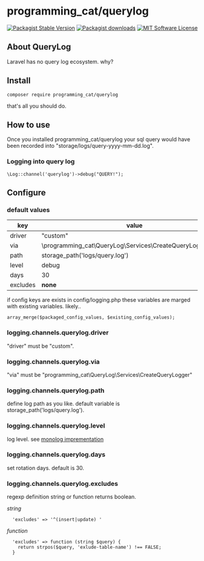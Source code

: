 # programming_cat/querylog

<p align="center">
<a href="https://packagist.org/packages/programming_cat/querylog"><img src="https://img.shields.io/packagist/v/programming_cat/querylog.svg?style=flat-square&label=stable" alt="Packagist Stable Version"></a>
<a href="https://packagist.org/packages/programming_cat/querylog"><img src="https://img.shields.io/packagist/dt/programming_cat/querylog.svg?style=flat-square" alt="Packagist downloads"></a>
<a href="LICENSE.md"><img src="https://img.shields.io/badge/license-MIT-blue.svg?style=flat-square" alt="MIT Software License"></a>
</p>

## About QueryLog

Laravel has no query log ecosystem. why?

## Install

```
composer require programming_cat/querylog
```
that's all you should do.

## How to use

Once you installed programming_cat/querylog your sql query would have been recorded into "storage/logs/query-yyyy-mm-dd.log".

### Logging into query log

```
\Log::channel('querylog')->debug("QUERY!");
```

## Configure

### default values

|key|value|
|---|---|
|driver|"custom"|
|via| \programming_cat\QueryLog\Services\CreateQueryLogger::class|
|path| storage_path('logs/query.log')|
|level|debug|
|days|30|
|excludes| **none** |

if config keys are exists in config/logging.php these variables are marged with existing variables.
likely..
```
array_merge($packaged_config_values, $existing_config_values);
```

### logging.channels.querylog.driver

"driver" must be "custom". 

### logging.channels.querylog.via

"via" must be "programming_cat\QueryLog\Services\CreateQueryLogger"

### logging.channels.querylog.path

define log path as you like.
default variable is storage_path('logs/query.log').

### logging.channels.querylog.level

log level.
see [monolog imprementation](https://github.com/Seldaek/monolog/blob/master/src/Monolog/Logger.php#L95)

### logging.channels.querylog.days

set rotation days. default is 30.

### logging.channels.querylog.excludes

regexp definition string or function returns boolean.

*string*
```
  'excludes' => '^(insert|update) '
```
*function*
```
  'excludes' => function (string $query) {
    return strpos($query, 'exlude-table-name') !== FALSE;
  }
```

